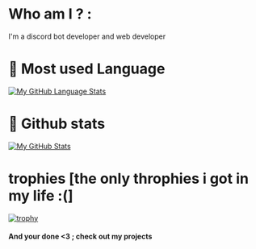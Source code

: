 # Who am I ? :
I'm a discord bot developer and web developer
# 🦠 Most used Language
[![My GitHub Language Stats](https://github-readme-stats.vercel.app/api/top-langs/?username=YounesHr&langs_count=5&theme=tokyonight)]()


# 🦠 Github stats
[![My GitHub Stats](https://github-readme-stats.vercel.app/api/?username=YounesHr&count_private=true&theme=tokyonight&showicons=true)]()


# trophies [the only throphies i got in my life :(]
[![trophy](https://github-profile-trophy.vercel.app/?username=YounesHr&theme=onedark)](https://github.com/ryo-ma/github-profile-trophy)
#### And your done <3 ; check out my projects
